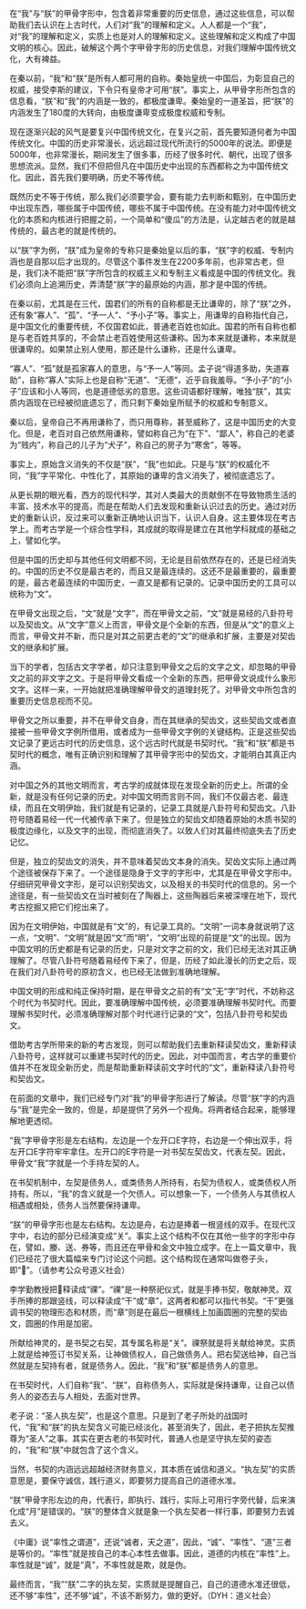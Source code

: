 
在“我”与“朕”的甲骨字形中，包含着非常重要的历史信息，通过这些信息，可以帮助我们去认识在上古时代，人们对“我”的理解和定义。人人都是一个“我”，对“我”的理解和定义，实质上也是对人的理解和定义。这些理解和定义构成了中国文明的核心。因此，破解这个两个字甲骨字形的历史信息，对我们理解中国传统文化，大有裨益。



在秦以前，“我”和“朕”是所有人都可用的自称。秦始皇统一中国后，为彰显自己的权威，接受李斯的建议，下令只有皇帝才可用“朕”。事实上，从甲骨字形所包含的信息看，“朕”和“我”的内涵是一致的，都极度谦卑。秦始皇的一道圣旨，把“朕”的内涵发生了180度的大转向，由极度谦卑变成极度权威和专制。



现在逐渐兴起的风气是要复兴中国传统文化，在复兴之前，首先要知道何者为中国传统文化。中国的历史非常漫长，远远超过现代所流行的5000年的说法。即便是5000年，也非常漫长，期间发生了很多事，历经了很多时代、朝代，出现了很多思想流派。显然，我们不但把但凡在中国历史中出现的东西都称之为中国传统文化。因此，首先我们要明确，历史不等传统。



既然历史不等于传统，那么我们必须要学会，要有能力去判断和甄别，在中国历史中出现东西，哪些属于中国传统，哪些不属于中国传统。在没有能力对中国传统文化的本质和内核进行把握之前，一个简单和“傻瓜”的方法是，认定越古老的就是越传统的，最古老的就是传统的。



以“朕”字为例，“朕”成为皇帝的专称只是秦始皇以后的事，“朕”字的权威、专制内涵也是自那以后才出现的。尽管这个事件发生在2200多年前，也非常古老，但是，我们决不能把“朕”字所包含的权威主义和专制主义看成是中国的传统文化。我们必须向上追溯历史，弄清楚“朕”字的最原始的内涵，那才是中国的传统。



在秦以前，尤其是在三代，国君们的所有的自称都是无比谦卑的，除了“朕”之外，还有象“寡人”、“孤”、“予一人”、“予小子”等。事实上，用谦卑的自称指代自己，是中国文化的重要传统，不仅国君如此，普通老百姓也如此。国君的所有自称也都是与老百姓共享的，不会禁止老百姓使用这些谦称。因为本来就是谦称，本来就是很谦卑的。如果禁止别人使用，那还是什么谦称，还是什么谦卑。



“寡人”、“孤”就是孤家寡人的意思，与“予一人”等同。孟子说“得道多助，失道寡助”，自称“寡人”实际上也是自称“无道”、“无德”，近乎自我羞辱。“予小子”的“小子”应该和小人等同，也是道德低劣的意思。这些词语都好理解，唯独“朕”，其实质内涵现在已经被彻底遗忘了，而只剩下秦始皇所赋予的权威和专制意义。



秦以后，皇帝自己不再用谦称了，而只用尊称，甚至威称了，这是中国历史的大变化。但是，老百对自己依然用谦称，譬如称自己为“在下”、“鄙人”，称自己的老婆为“贱内”，称自己的儿子为“犬子”，称自己的房子为“寒舍”，等等。



事实上，原始含义消失的不仅是“朕”，“我”也如此。只是与“朕”的权威化不同，“我”字平常化、中性化了，其原始的谦卑的含义消失了，被彻底遗忘了。



从更长期的眼光看，西方的现代科学，其对人类最大的贡献倒不在导致物质生活的丰富、技术水平的提高，而是在帮助人们去发现和重新认识过去的历史。通过对历史的重新认识，反过来可以重新正确地认识当下，认识人自身。这主要体现在考古学上。而考古学是一个综合性学科，其成就的取得是建立在其他学科就成的基础之上，譬如化学。



但是中国的历史却与其他任何文明都不同，无论是目前依然存在的，还是已经消失的。中国的历史不仅是最古老的，而且又是最连续的。这还不是最重要的，最重要的是，最古老最连续的中国历史，一直又是都有记录的。记录中国历史的工具可以统称为“文”。



在甲骨文出现之后，“文”就是“文字”，而在甲骨文之前，“文”就是易经的八卦符号以及契齿文。从“文字”意义上而言，甲骨文是个全新的东西，但是从“文”的意义上而言，甲骨文并不新，而只是对其之前更古老的“文”的继承和扩展，主要是对契齿文的继承和扩展。



当下的学者，包括古文字学者，却只注意到甲骨文之后的文字之文，却忽略的甲骨文之前的非文字之文。于是将甲骨文看成一个全新的东西，把甲骨文说成什么象形文字。这样一来，一开始就把准确理解甲骨文的道理封死了。对甲骨文中所包含的重要历史信息视而不见。



甲骨文之所以重要，并不在甲骨文自身，而在其继承的契齿文，这些契齿文或者直接被一些甲骨文字例所借用，或者成为一些甲骨文字例的关键结构。正是这些契齿文记录了更远古时代的历史信息，这个远古时代就是书契时代。“我”和“朕”都是书契时代的概念，唯有正确识别和理解了其甲骨字形中的契齿文，才能明白其真正内涵。



对中国之外的其他文明而言，考古学的成就体现在发现全新的历史上。所谓的全新，就是没有任何记录的历史。对中国文明而言则不同，我们不仅最古老、最连续，而且在文明伊始，我们就是有记录的，记录工具就是八卦符号和契齿文。八卦符号随着易经一代一代被传承下来了。但是独立的契齿文却随着原始的木质书契的极度边缘化，以及文字的出现，而彻底消失了。以致人们对其最终彻底失去了历史记忆。



但是，独立的契齿文的消失，并不意味着契齿文本身的消失。契齿文实际上通过两个途径被保存下来了。一个途径是隐身于文字的字形中，尤其是在甲骨文字形中。仔细研究甲骨文字形，是可以识别契齿文，以及相关的书契时代的信息的。另一个途径是，有一些契齿文在当时被刻在了陶器上，这些陶器后来被深埋在地下，现代考古挖掘又把它们挖出来了。



因为在文明伊始，中国就是有“文”的，有记录工具的。“文明”一词本身就说明了这一点，“文明”、“文明”就是因“文”而“明”，“文明”出现的前提是“文”的出现。因为中国文明的历史都是有记录的历史，只是对文字之前的文，我们已经无法对其正确理解了。尽管八卦符号随着易经传下来了，但是，历经了如此漫长的历史之后，现在我们对八卦符号的原初含义，也已经无法做到准确地理解。



中国文明的形成和纯正保持时期，是在甲骨文之前的有“文”无“字”时代，不妨称这个时代为书契时代。因此，要准确理解中国传统，必须要准确理解书契时代。而要理解书契时代，必须准确理解对那个时代进行记录的“文”，包括八卦符号和契齿文。



借助考古学所带来的新的考古发现，则可以帮助我们去重新释读契齿文，重新释读八卦符号，这样就可以重建书契时代的历史。因此，对中国而言，考古学的重要价值并不在发现全新历史，而是帮助重新释读前文字时代的“文”，重新释读八卦符号和契齿文。












在前面的文章中，我们已经专门对“我”的甲骨字形进行了解读。尽管“朕”字的内涵与“我”是完全一致的，但是，却是提供了另外一个视角。将两者结合起来，能够理解地更透彻。



“我”字甲骨字形是左右结构，左边是一个左开口E字符，右边是一个伸出双手，将左开口E字符牢牢拿住。左开口的E字符是一对书契左契齿文，代表左契。因此，甲骨文“我”字就是一个手持左契的人。



在书契机制中，左契是债务人，或类债务人所持有，右契为债权人，或类债权人所持有。所以，“我”的含义就是一个欠债人。可以想象一下，一个债务人与其债权人相遇或相处，债务人当然要保持谦卑。



“朕”的甲骨字形也是左右结构。左边是舟，右边是捧着一根竖线的双手。在现代汉字中，右边的部分已经演变成“关”。事实上这个结构不仅在其他一些字的字形中存在，譬如，媵、送、券等，而且还在甲骨和金文中独立成字。在上一篇文章中，我们已经花了很大篇幅来专门讨论这个问题。这个结构现在通常叫做卷子头，即“”。（请参考公众号道义社会）



李学勤教授把释读成“祼”。“祼”是一种祭祀仪式，就是手捧书契，敬献神灵。双手所捧的那跟竖线，可以释读成“干”或“章”，这两者和都可以指代书契。“干”更强调书契的物理形态和材质，而“章”则是在最后一根横线上加画圆圈的完整的契齿文，圆圈的作用是加密。



所献给神灵的，是书契之右契，其专属名称是“关”。祼祭就是将关献给神灵。实质上就是给神签订书契关系，让神做债权人，自己做债务人。把右契送给神，自己当然就是左契持有者，就是债务人。因此，“我”和“朕”都是债务人的意思。



在书契时代，人们自称“我”、“朕”，自称债务人，实际就是保持谦卑，让自己以债务人的姿态去与人相处，去面对世界。



老子说：“圣人执左契”，也是这个意思。只是到了老子所处的战国时代，“我”和“朕”的执左契含义可能已经淡化，甚至消失了，因此，老子把执左契推尊为“圣人”之事。其实在更古老的书契时代，普通人也是坚守执左契的姿态的，“我”和“朕”中就包含了这个含义。



当然，书契的内涵远远超越经济财务意义，其本质在诚信和道义。“执左契”的实质意思是，要保守诚信，践行道义，即要努力提高自己的道德水准。



“朕”甲骨字形左边的舟，代表行，即执行、践行，实际上可用行字旁代替，后来演化成“月”是错误的。“朕”的整体含义就是象一个执左契者一样行事，即要努力去诚去义。



《中庸》说“率性之谓道”，还说“诚者，天之道”，因此，“诚”、“率性”、“道”三者是等价的。“率性”就是按自己的本心本性去做事。因此，道德的内核在“率性”上。率性就是“诚”，就是“真”，不率性就是欺，就是伪。



最终而言，“我”“朕”二字的执左契，实质就是提醒自己，自己的道德水准还很低，还不够“率性”，还不够“诚”，不该不断努力，做的更好。（DYH：道义社会）
